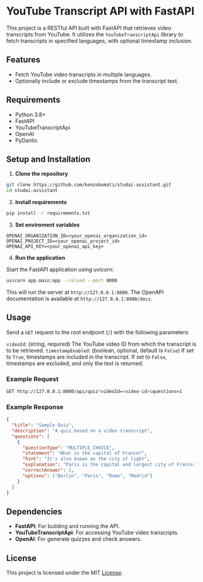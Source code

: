 # YouTube Transcript API with FastAPI

This project is a RESTful API built with FastAPI that retrieves video transcripts from YouTube. It utilizes the `YouTubeTranscriptApi` library to fetch transcripts in specified languages, with optional timestamp inclusion.

## Features

- Fetch YouTube video transcripts in multiple languages.
- Optionally include or exclude timestamps from the transcript text.

## Requirements

- Python 3.8+
- FastAPI
- YouTubeTranscriptApi
- OpenAI
- PyDantic

## Setup and Installation

1. **Clone the repository**

```bash
git clone https://github.com/kenzokomati/studai-assistant.git
cd studai-assistant
```

2. **Install requirements**

```bash
pip install -r requirements.txt
```

3. **Set enviroment variables**

```properties
OPENAI_ORGANIZATION_ID=<your_openai_organization_id>
OPENAI_PROJECT_ID=<your_openai_project_id>
OPENAI_API_KEY=<your_openai_api_key>
```

4. **Run the application**

Start the FastAPI application using uvicorn:

```bash
uvicorn app.main:app --reload --port 8000
```

This will run the server at `http://127.0.0.1:8000`.
The OpenAPI documentation is available at `http://127.0.0.1:8000/docs`.

## Usage

Send a `GET` request to the root endpoint (`/`) with the following parameters:

`videoId`: (string, required) The YouTube video ID from which the transcript is to be retrieved.
`timestampEnabled`: (boolean, optional, default is `False`) If set to `True`, timestamps are included in the transcript. If set to `False`, timestamps are excluded, and only the text is returned.

### Example Request

```bash
GET http://127.0.0.1:8000/api/quiz?videoId=<video-id>&questions=1
```

### Example Response

```json
{
  "title": "Sample Quiz",
  "description": "A quiz based on a video transcript",
  "questions": [
    {
      "questionType": "MULTIPLE_CHOICE",
      "statement": "What is the capital of France?",
      "hint": "It's also known as the city of light",
      "explanation": "Paris is the capital and largest city of France.",
      "correctAnswer": 1,
      "options": ["Berlin", "Paris", "Rome", "Madrid"]
    }
  ]
}
```

## Dependencies

- **FastAPI**: For building and running the API.
- **YouTubeTranscriptApi**: For accessing YouTube video transcripts.
- **OpenAI**: For generate quizzes and check answers.

## License

This project is licensed under the MIT [License](LICENSE.txt).
